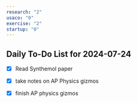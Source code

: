 ```yaml
---
research: "2"
usaco: "0"
exercise: "2"
startup: "0"
---
```


## Daily To-Do List for 2024-07-24

- [x] Read Synthemol paper
- [x] take notes on AP Physics gizmos
- [x] finish AP physics gizmos


